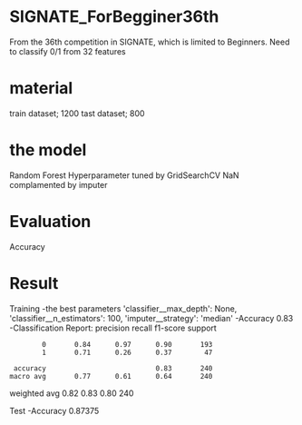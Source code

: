 # SIGNATE_ForBegginer36th
From the 36th competition in SIGNATE, which is limited to Beginners.
Need to classify 0/1 from 32 features

# material
train dataset; 1200
tast dataset; 800

# the model
Random Forest
Hyperparameter tuned by GridSearchCV
NaN complamented by imputer

# Evaluation
Accuracy

# Result
Training
-the best parameters
  'classifier__max_depth': None, 'classifier__n_estimators': 100, 'imputer__strategy': 'median'
-Accuracy
  0.83
-Classification Report:
               precision    recall  f1-score   support

            0       0.84      0.97      0.90       193
            1       0.71      0.26      0.37        47

     accuracy                           0.83       240
    macro avg       0.77      0.61      0.64       240
 weighted avg       0.82      0.83      0.80       240

Test
-Accuracy
  0.87375

